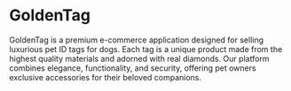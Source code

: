 # GoldenTag
GoldenTag is a premium e-commerce application designed for selling luxurious pet ID tags for dogs. Each tag is a unique product made from the highest quality materials and adorned with real diamonds. Our platform combines elegance, functionality, and security, offering pet owners exclusive accessories for their beloved companions.
